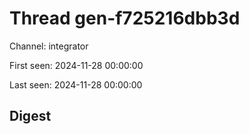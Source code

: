 # Thread gen-f725216dbb3d
Channel: integrator

First seen: 2024-11-28 00:00:00

Last seen: 2024-11-28 00:00:00

## Digest


